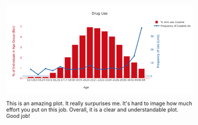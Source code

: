 ![alt text][logo]

[logo]: https://github.com/kq320/PUI2016_kq320/blob/master/HW8_kq320/Drug%20Use.png "df1383_plot"

This is an amazing plot. It  really surpurises me. It's hard to image how much effort you put on this job. Overall, it is a clear and understandable plot. Good job!
